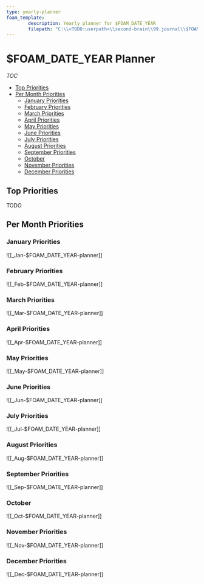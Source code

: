 ```yaml
---
type: yearly-planner
foam_template:
		description: Yearly planner for $FOAM_DATE_YEAR
		filepath: "C:\\<TODO:userpath>\\second-brain\\99.journal\\$FOAM_DATE_YEAR\\_$FOAM_DATE_YEAR-planner.md"
---
```

# $FOAM_DATE_YEAR Planner

*TOC*
- [Top Priorities](#top-priorities)
- [Per Month Priorities](#per-month-priorities)
  - [January Priorities](#january-priorities)
  - [February Priorities](#february-priorities)
  - [March Priorities](#march-priorities)
  - [April Priorities](#april-priorities)
  - [May Priorities](#may-priorities)
  - [June Priorities](#june-priorities)
  - [July Priorities](#july-priorities)
  - [August Priorities](#august-priorities)
  - [September Priorities](#september-priorities)
  - [October](#october)
  - [November Priorities](#november-priorities)
  - [December Priorities](#december-priorities)

## Top Priorities

TODO

## Per Month Priorities

### January Priorities

![[_Jan-$FOAM_DATE_YEAR-planner]]

### February Priorities

![[_Feb-$FOAM_DATE_YEAR-planner]]

### March Priorities

![[_Mar-$FOAM_DATE_YEAR-planner]]

### April Priorities

![[_Apr-$FOAM_DATE_YEAR-planner]]

### May Priorities

![[_May-$FOAM_DATE_YEAR-planner]]

### June Priorities

![[_Jun-$FOAM_DATE_YEAR-planner]]

### July Priorities

![[_Jul-$FOAM_DATE_YEAR-planner]]

### August Priorities

![[_Aug-$FOAM_DATE_YEAR-planner]]

### September Priorities

![[_Sep-$FOAM_DATE_YEAR-planner]]

### October

![[_Oct-$FOAM_DATE_YEAR-planner]]

### November Priorities

![[_Nov-$FOAM_DATE_YEAR-planner]]

### December Priorities

![[_Dec-$FOAM_DATE_YEAR-planner]]
